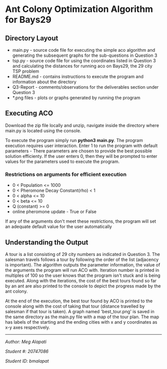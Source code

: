 # Ant Colony Optimization Algorithm for Bays29

## Directory Layout
- main.py - source code file for executing the simple aco algorithm and generating the subsequent graphs for the sub-questions in Question 3
- tsp.py - source code file for using the coordinates listed in Question 3 and calculating the distances for running aco on Bays29, the 29 city TSP problem
- README.md - contains instructions to execute the program and information about the directory
- Q3-Report - comments/observations for the deliverables section under Question 3
- *.png files - plots or graphs generated by running the program

## Executing ACO
Download the zip file locally and unzip, navigate inside the directory where main.py is located using the console.

To execute the program simply run **python3 main.py**. The program execution requires user interaction. Enter 1 to run the program with default parameters - There parameters are chosen to provide the best possible solution efficienty. If the user enters 0, then they will be prompted to enter values for the parameters used to execute the program.

### Restrictions on arguments for efficient execution
- 0 < Population <= 1000
- 0 < Pheromone Decay Constant(rho) < 1
- 0 < alpha <= 10
- 0 < beta <= 10
- Q (constant) >= 0
- online pheromone update - True or False

If any of the arguments don't meet these restrictions, the program will set an adequate default value for the user automatically

## Understanding the Output
A tour is a list consisting of 29 city numbers as indicated in Question 3. The salesman travels follows a tour by following the order of the list (adjacency is important). The algorithm outputs the parameter information, the value of the arguments the program will run ACO with. Iteration number is printed in multiples of 100 so the user knows that the program isn't stuck and is being executed. 
Along with the iterations, the cost of the best tours found so far by an ant are also printed to the console to depict the progress made by the ant colony.

At the end of the execution, the best tour found by ACO is printed to the console along with the cost of taking that tour (distance travelled by salesman if that tour is taken). A graph named 'best_tour.png' is saved in the same directory as the main.py file with a map of the tour plan. The map has labels of the starting and the ending cities with x and y coordinates as x-y axes respectively.

----

_Author: Meg Alapati_

_Student #: 20747086_

_Student ID: bmalapat_


